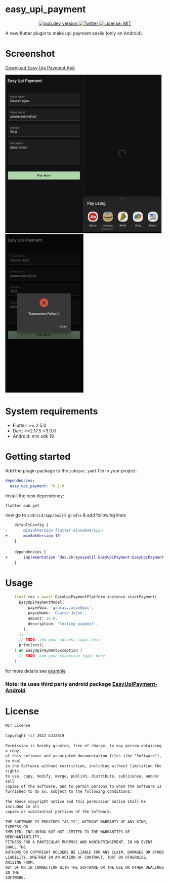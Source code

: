 
# easy_upi_payment

<p align="center">
  <a href="https://pub.dev/packages/easy_upi_payment">
    <img src="https://img.shields.io/pub/v/easy_upi_payment?color=blue" alt="pub.dev version">
  </a>
  <a href="https://twitter.com/gjj2019">
    <img src="https://img.shields.io/badge/twitter-@GJJ2019-blue.svg?style=flat" alt="Twitter">
  </a>
  <a href="https://opensource.org/licenses/MIT"><img src="https://img.shields.io/badge/license-MIT-purple.svg" alt="License: MIT"></a>
</p>

A new flutter plugin to make upi payment easily (only on Android).

# Screenshot

[Download Easy Upi Payment Apk](https://github.com/GJJ2019/easy_upi_payment/raw/main/example/assets/app-release.apk)

<img src="example/assets/1.png" height="500em" /><img src="example/assets/2.png" height="500em" /><img src="example/assets/3.png" height="500em" />

# System requirements

- Flutter: >= 2.5.0
- Dart: >=2.17.5 <3.0.0
- Android: min sdk 19

# Getting started

Add the plugin package to the `pubspec.yaml` file in your project:

```yaml
dependencies:
  easy_upi_payment: ^0.1.0
```

Install the new dependency:

```sh
flutter pub get
```

now go to `android/app/build.gradle` & add following lines

```diff
    defaultConfig {
-       minSdkVersion flutter.minSdkVersion
+       minSdkVersion 19
    }

    dependencies {
+       implementation "dev.shreyaspatil.EasyUpiPayment:EasyUpiPayment:3.0.3"
    }
```

# Usage

```dart
    final res = await EasyUpiPaymentPlatform.instance.startPayment(
      EasyUpiPaymentModel(
          payeeVpa: 'gaurav.jajoo@upi',
          payeeName: 'Gaurav Jajoo',
          amount: 10.0,
          description: 'Testing payment',
        ),
      );
      // TODO: add your success logic here
      print(res);
    } on EasyUpiPaymentException {
      // TODO: add your exception logic here
    }

```

for more details see [example](https://github.com/GJJ2019/easy_upi_payment/tree/main/example)

### Note: its uses third party android package [EasyUpiPayment-Android](https://github.com/PatilShreyas/EasyUpiPayment-Android)

# License

    MIT License

    Copyright (c) 2022 GJJ2019

    Permission is hereby granted, free of charge, to any person obtaining a copy
    of this software and associated documentation files (the "Software"), to deal
    in the Software without restriction, including without limitation the rights
    to use, copy, modify, merge, publish, distribute, sublicense, and/or sell
    copies of the Software, and to permit persons to whom the Software is
    furnished to do so, subject to the following conditions:
    
    The above copyright notice and this permission notice shall be included in all
    copies or substantial portions of the Software.
    
    THE SOFTWARE IS PROVIDED "AS IS", WITHOUT WARRANTY OF ANY KIND, EXPRESS OR
    IMPLIED, INCLUDING BUT NOT LIMITED TO THE WARRANTIES OF MERCHANTABILITY,
    FITNESS FOR A PARTICULAR PURPOSE AND NONINFRINGEMENT. IN NO EVENT SHALL THE
    AUTHORS OR COPYRIGHT HOLDERS BE LIABLE FOR ANY CLAIM, DAMAGES OR OTHER
    LIABILITY, WHETHER IN AN ACTION OF CONTRACT, TORT OR OTHERWISE, ARISING FROM,
    OUT OF OR IN CONNECTION WITH THE SOFTWARE OR THE USE OR OTHER DEALINGS IN THE
    SOFTWARE.
